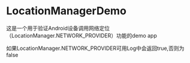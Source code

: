 # LocationManagerDemo
这是一个用于验证Android设备调用网络定位（LocationManager.NETWORK_PROVIDER）功能的demo app

如果LocationManager.NETWORK_PROVIDER可用Log中会返回true,否则为false